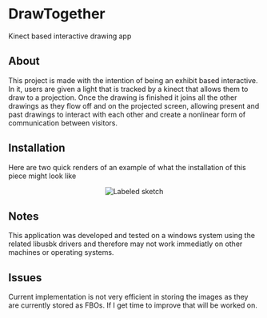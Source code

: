 # DrawTogether
Kinect based interactive drawing app

## About
This project is made with the intention of being an exhibit based interactive. In it, users are given a light that is tracked by a kinect that allows them to draw to a projection. Once the drawing is finished it joins all the other drawings as they flow off and on the projected screen, allowing present and past drawings to interact with each other and create a nonlinear form of communication between visitors.

## Installation
Here are two quick renders of an example of what the installation of this piece might look like
<div align="center">
  <img alt="Labeled sketch" src="https://i.imgur.com/Yqi5eKt.png"/>  
</div>

## Notes
This application was developed and tested on a windows system using the related libusbk drivers and therefore may not work immediatly on other machines or operating systems. 

## Issues
Current implementation is not very efficient in storing the images as they are currently stored as FBOs. If I get time to improve that will be worked on. 
